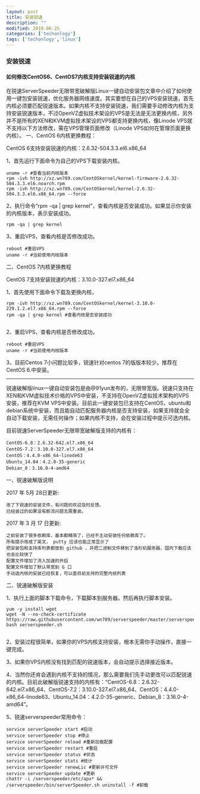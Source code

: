 ```yaml
---
layout: post
title: 安装锐速
description: ""
modified: 2018-06-25
categories: ['techonlogy']
tags: ['techonlogy','linux']
---
```


### 安装锐速
#### 如何修改CentOS6、CentOS7内核支持安装锐速的内核


在锐速ServerSpeeder无限带宽破解版Linux一键自动安装包文章中介绍了如何使用一键包安装锐速，优化服务器网络速度。其实要想在自己的VPS安装锐速，首先内核必须要匹配锐速版本。如果内核不支持安装锐速，我们需要手动修改内核为支持安装锐速版本，不过OpenVZ虚拟技术架设的VPS是无法是无法更换内核，另外并不是所有的XEN和KVM虚拟技术架设的VPS都支持更换内核，像Linode VPS就不支持以下方法修改，需在VPS管理页面修改（Linode VPS如何在管理页面更换内核）。
一、CentOS 6内核更换教程：

CentOS 6支持安装锐速的内核：2.6.32-504.3.3.el6.x86_64

1、首先运行下面命令为自己的VPS下载安装内核。
```linux
uname -r #查看当前内核版本
rpm -ivh http://xz.wn789.com/CentOSkernel/kernel-firmware-2.6.32-504.3.3.el6.noarch.rpm
rpm -ivh http://xz.wn789.com/CentOSkernel/kernel-2.6.32-504.3.3.el6.x86_64.rpm --force

```
2、执行命令“rpm -qa | grep kernel”，查看内核是否安装成功。如果显示你安装的内核版本，表示安装成功。
```linux
rpm -qa | grep kernel
```
3、重启VPS，查看内核是否修改成功。
```
reboot #重启VPS
uname -r #当前使用内核版本
```
二、CentOS 7内核更换教程

CentOS 7支持安装锐速的内核：3.10.0-327.el7.x86_64

1、首先使用下面命令下载及更换内核，
```linux
rpm -ivh http://xz.wn789.com/CentOSkernel/kernel-3.10.0-229.1.2.el7.x86_64.rpm --force
rpm -qa | grep kernel #查看内核是否安装成功
    
```
2、重启VPS，查看内核是否修改成功。
```
reboot #重启VPS
uname -r #当前使用内核版本
```
3、目前Centos 7小问题比较多，锐速针对centos 7的版版本较少。推荐在CentOS 6.中安装。



---



锐速破解版linux一键自动安装包是由@91yun发布的，无限带宽版。锐速只支持在XEN和KVM虚拟技术价格的VPS中安装，不支持在OpenVZ虚拟技术架构的VPS安装，推荐在KVM VPS中安装。目前此一键安装包已支持在CentOS，ubuntu和debian系统中安装，而且能自动匹配服务器内核是否支持安装，如果支持就会全自动下载安装，无需任何操作；如果内核不支持，会在安装过程中提示可选内核。

目前锐速ServerSpeeder无限带宽破解版支持的内核有：

    CentOS-6.8：2.6.32-642.el7.x86_64
    CentOS-7.2：3.10.0-327.el7.x86_64
    CentOS：4.4.0-x86_64-linode63
    Ubuntu_14.04：4.2.0-35-generic
    Debian_8：3.16.0-4-amd64

一、锐速破解版说明

2017 年 5月 28日更新:

    改了下锐速的安装文件，有问题的欢迎及时反馈。
    已经装过的如果没有断流问题无需重装。

2017 年 3 月 17 日更新:

    之前安装了很多依赖库，基本都精简了，已经不主动安装任何依赖库了。
    所有提示改成了英文， putty 应该也能正常显示了
    把安装包和支持库列表都放到 github ，并把二进制文件移到了洛杉矶服务器，国内下载应该也会比较快了
    配置文件增加了流入加速的开启
    配置文件增加了默认带宽到 G 口
    手动选内核的安装已经恢复，可以查目前支持的完整内核列表

二、锐速破解版安装

1、执行上面的脚本下载命令，下载脚本到服务器。然后再执行脚本安装。
```linux
yum -y install wget
wget -N --no-check-certificate https://raw.githubusercontent.com/wn789/serverspeeder/master/serverspeeder.sh
bash serverspeeder.sh
    
```
2、安装过程很简单，如果你的VPS内核支持安装，根本无需你手动操作，直接一键完成。

3、如果你VPS内核没有找到匹配的锐速版本，会自动提示选择接近版本。

4、当然你还肯会遇到内核不支持的情况，那么需要我们先手动更改可以匹配锐速的内核。目前此破解版锐速支持的内核有：“CentOS-6.8：2.6.32-642.el7.x86_64、CentOS-7.2：3.10.0-327.el7.x86_64、CentOS：4.4.0-x86_64-linode63、Ubuntu_14.04：4.2.0-35-generic、Debian_8：3.16.0-4-amd64”。



5、锐速serverspeeder常用命令：
```linux
service serverSpeeder start #启动
service serverSpeeder stop #停止
service serverSpeeder reload #重新加载配置
service serverSpeeder restart #重启
service serverSpeeder status #状态
service serverSpeeder stats #统计
service serverSpeeder renewLic #更新许可文件
service serverSpeeder update #更新
chattr -i /serverspeeder/etc/apx* && /serverspeeder/bin/serverSpeeder.sh uninstall -f #卸载

```